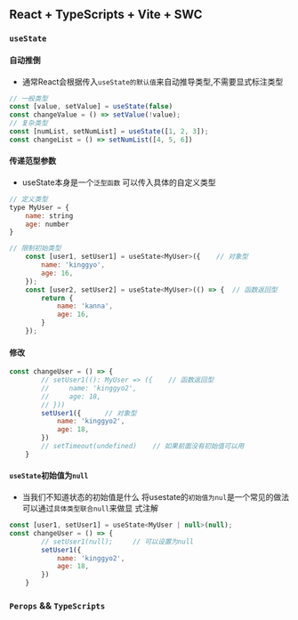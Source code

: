 ## React + TypeScripts + Vite + SWC 

### `useState` 

#### 自动推倒

- 通常React会根据传入`useState的默认值`来自动推导类型,不需要显式标注类型

```jsx
// 一般类型
const [value, setValue] = useState(false)
const changeValue = () => setValue(!value);
// 复杂类型
const [numList, setNumList] = useState([1, 2, 3]);
const changeList = () => setNumList([4, 5, 6])
```

#### 传递范型参数

- useState本身是一个`泛型函数` 可以传入具体的自定义类型

```jsx
// 定义类型
type MyUser = {
    name: string
    age: number
}
```

```jsx
// 限制初始类型
    const [user1, setUser1] = useState<MyUser>({	// 对象型
        name: 'kinggyo',
        age: 16,
    });
    const [user2, setUser2] = useState<MyUser>(() => {	// 函数返回型
        return {
            name: 'kanna',
            age: 16,
        }
    });
```

#### 修改

```jsx
const changeUser = () => {
        // setUser1((): MyUser => ({	// 函数返回型
        //     name: 'kinggyo2',
        //     age: 18,
        // }))
        setUser1({		// 对象型
            name: 'kinggyo2',
            age: 18,
        })
        // setTimeout(undefined)    // 如果前面没有初始值可以用
    }
```

#### `useState`初始值为`null`

- 当我们不知道状态的初始值是什么 将usestate的`初始值为nul`是一个常见的做法 可以通过`具体类型联合null`来做显
  式注解

```jsx
const [user1, setUser1] = useState<MyUser | null>(null);
const changeUser = () => {
        // setUser1(null);     // 可以设置为null
        setUser1({
            name: 'kinggyo2',
            age: 18,
        })
    }
```

### `Perops` && `TypeScripts`
